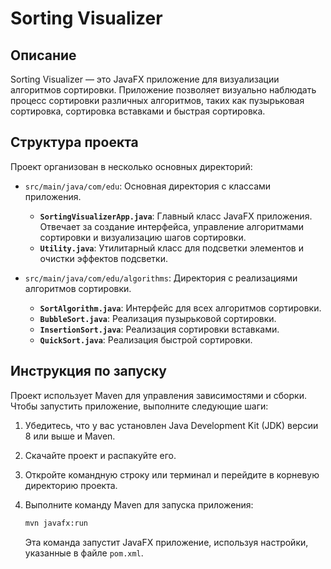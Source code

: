 # Sorting Visualizer

## Описание

Sorting Visualizer — это JavaFX приложение для визуализации алгоритмов сортировки. Приложение позволяет визуально наблюдать процесс сортировки различных алгоритмов, таких как пузырьковая сортировка, сортировка вставками и быстрая сортировка.

## Структура проекта

Проект организован в несколько основных директорий:

- `src/main/java/com/edu`: Основная директория с классами приложения.
    - **`SortingVisualizerApp.java`**: Главный класс JavaFX приложения. Отвечает за создание интерфейса, управление алгоритмами сортировки и визуализацию шагов сортировки.
    - **`Utility.java`**: Утилитарный класс для подсветки элементов и очистки эффектов подсветки.


- `src/main/java/com/edu/algorithms`: Директория с реализациями алгоритмов сортировки.
    - **`SortAlgorithm.java`**: Интерфейс для всех алгоритмов сортировки.
    - **`BubbleSort.java`**: Реализация пузырьковой сортировки.
    - **`InsertionSort.java`**: Реализация сортировки вставками.
    - **`QuickSort.java`**: Реализация быстрой сортировки.

## Инструкция по запуску

Проект использует Maven для управления зависимостями и сборки. Чтобы запустить приложение, выполните следующие шаги:

1. Убедитесь, что у вас установлен Java Development Kit (JDK) версии 8 или выше и Maven.
2. Скачайте проект и распакуйте его.
3. Откройте командную строку или терминал и перейдите в корневую директорию проекта.
4. Выполните команду Maven для запуска приложения:

   ```bash
   mvn javafx:run
   ```

   Эта команда запустит JavaFX приложение, используя настройки, указанные в файле `pom.xml`.